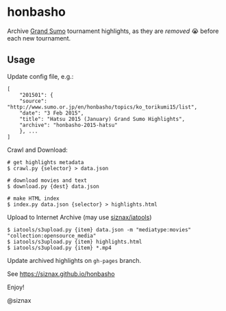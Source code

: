 honbasho
========

Archive [Grand Sumo](http://www.sumo.or.jp/en/) tournament
highlights, as they are _removed_ :sob: before each new tournament. 

Usage
-----

Update config file, e.g.:

```
[
    "201501": {
	"source": "http://www.sumo.or.jp/en/honbasho/topics/ko_torikumi15/list",
	"date": "3 Feb 2015",
	"title": "Hatsu 2015 (January) Grand Sumo Highlights",
	"archive": "honbasho-2015-hatsu"
    }, ...
]
```

Crawl and Download:

```shell
# get highlights metadata
$ crawl.py {selector} > data.json

# download movies and text
$ download.py {dest} data.json

# make HTML index
$ index.py data.json {selector} > highlights.html

```

Upload to Internet Archive (may use [siznax/iatools](https://github.com/siznax/iatools))

```shell
$ iatools/s3upload.py {item} data.json -m "mediatype:movies" "collection:opensource_media"
$ iatools/s3upload.py {item} highlights.html
$ iatools/s3upload.py {item} *.mp4
```

Update archived highlights on `gh-pages` branch.

See https://siznax.github.io/honbasho

Enjoy!

@siznax
